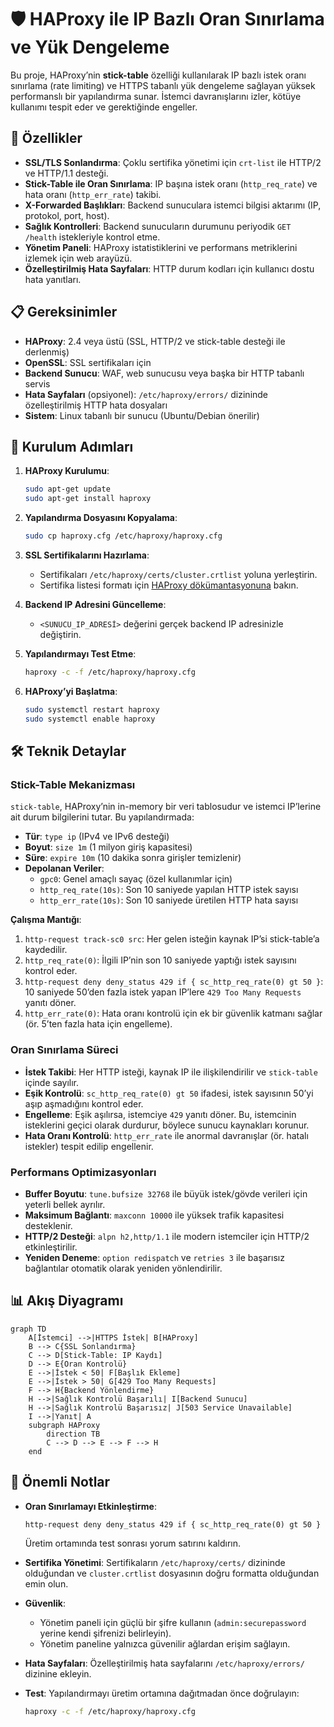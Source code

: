 # 🛡️ HAProxy ile IP Bazlı Oran Sınırlama ve Yük Dengeleme

Bu proje, HAProxy’nin **stick-table** özelliği kullanılarak IP bazlı istek oranı sınırlama (rate limiting) ve HTTPS tabanlı yük dengeleme sağlayan yüksek performanslı bir yapılandırma sunar. İstemci davranışlarını izler, kötüye kullanımı tespit eder ve gerektiğinde engeller.

## 🚀 Özellikler

- **SSL/TLS Sonlandırma**: Çoklu sertifika yönetimi için `crt-list` ile HTTP/2 ve HTTP/1.1 desteği.
- **Stick-Table ile Oran Sınırlama**: IP başına istek oranı (`http_req_rate`) ve hata oranı (`http_err_rate`) takibi.
- **X-Forwarded Başlıkları**: Backend sunuculara istemci bilgisi aktarımı (IP, protokol, port, host).
- **Sağlık Kontrolleri**: Backend sunucuların durumunu periyodik `GET /health` istekleriyle kontrol etme.
- **Yönetim Paneli**: HAProxy istatistiklerini ve performans metriklerini izlemek için web arayüzü.
- **Özelleştirilmiş Hata Sayfaları**: HTTP durum kodları için kullanıcı dostu hata yanıtları.

## 📋 Gereksinimler

- **HAProxy**: 2.4 veya üstü (SSL, HTTP/2 ve stick-table desteği ile derlenmiş)
- **OpenSSL**: SSL sertifikaları için
- **Backend Sunucu**: WAF, web sunucusu veya başka bir HTTP tabanlı servis
- **Hata Sayfaları** (opsiyonel): `/etc/haproxy/errors/` dizininde özelleştirilmiş HTTP hata dosyaları
- **Sistem**: Linux tabanlı bir sunucu (Ubuntu/Debian önerilir)

## 🔧 Kurulum Adımları

1. **HAProxy Kurulumu**:
   ```bash
   sudo apt-get update
   sudo apt-get install haproxy
   ```

2. **Yapılandırma Dosyasını Kopyalama**:
   ```bash
   sudo cp haproxy.cfg /etc/haproxy/haproxy.cfg
   ```

3. **SSL Sertifikalarını Hazırlama**:
   - Sertifikaları `/etc/haproxy/certs/cluster.crtlist` yoluna yerleştirin.
   - Sertifika listesi formatı için [HAProxy dökümantasyonuna](https://www.haproxy.org/) bakın.

4. **Backend IP Adresini Güncelleme**:
   - `<SUNUCU_IP_ADRESİ>` değerini gerçek backend IP adresinizle değiştirin.

5. **Yapılandırmayı Test Etme**:
   ```bash
   haproxy -c -f /etc/haproxy/haproxy.cfg
   ```

6. **HAProxy’yi Başlatma**:
   ```bash
   sudo systemctl restart haproxy
   sudo systemctl enable haproxy
   ```

## 🛠️ Teknik Detaylar

### Stick-Table Mekanizması
`stick-table`, HAProxy’nin in-memory bir veri tablosudur ve istemci IP’lerine ait durum bilgilerini tutar. Bu yapılandırmada:

- **Tür**: `type ip` (IPv4 ve IPv6 desteği)
- **Boyut**: `size 1m` (1 milyon giriş kapasitesi)
- **Süre**: `expire 10m` (10 dakika sonra girişler temizlenir)
- **Depolanan Veriler**:
  - `gpc0`: Genel amaçlı sayaç (özel kullanımlar için)
  - `http_req_rate(10s)`: Son 10 saniyede yapılan HTTP istek sayısı
  - `http_err_rate(10s)`: Son 10 saniyede üretilen HTTP hata sayısı

**Çalışma Mantığı**:
1. `http-request track-sc0 src`: Her gelen isteğin kaynak IP’si stick-table’a kaydedilir.
2. `http_req_rate(0)`: İlgili IP’nin son 10 saniyede yaptığı istek sayısını kontrol eder.
3. `http-request deny deny_status 429 if { sc_http_req_rate(0) gt 50 }`: 10 saniyede 50’den fazla istek yapan IP’lere `429 Too Many Requests` yanıtı döner.
4. `http_err_rate(0)`: Hata oranı kontrolü için ek bir güvenlik katmanı sağlar (ör. 5’ten fazla hata için engelleme).

### Oran Sınırlama Süreci
- **İstek Takibi**: Her HTTP isteği, kaynak IP ile ilişkilendirilir ve `stick-table` içinde sayılır.
- **Eşik Kontrolü**: `sc_http_req_rate(0) gt 50` ifadesi, istek sayısının 50’yi aşıp aşmadığını kontrol eder.
- **Engelleme**: Eşik aşılırsa, istemciye `429` yanıtı döner. Bu, istemcinin isteklerini geçici olarak durdurur, böylece sunucu kaynakları korunur.
- **Hata Oranı Kontrolü**: `http_err_rate` ile anormal davranışlar (ör. hatalı istekler) tespit edilip engellenir.

### Performans Optimizasyonları
- **Buffer Boyutu**: `tune.bufsize 32768` ile büyük istek/gövde verileri için yeterli bellek ayrılır.
- **Maksimum Bağlantı**: `maxconn 10000` ile yüksek trafik kapasitesi desteklenir.
- **HTTP/2 Desteği**: `alpn h2,http/1.1` ile modern istemciler için HTTP/2 etkinleştirilir.
- **Yeniden Deneme**: `option redispatch` ve `retries 3` ile başarısız bağlantılar otomatik olarak yeniden yönlendirilir.

## 📊 Akış Diyagramı

```mermaid
graph TD
    A[İstemci] -->|HTTPS İstek| B[HAProxy]
    B --> C{SSL Sonlandırma}
    C --> D[Stick-Table: IP Kaydı]
    D --> E{Oran Kontrolü}
    E -->|İstek < 50| F[Başlık Ekleme]
    E -->|İstek > 50| G[429 Too Many Requests]
    F --> H{Backend Yönlendirme}
    H -->|Sağlık Kontrolü Başarılı| I[Backend Sunucu]
    H -->|Sağlık Kontrolü Başarısız| J[503 Service Unavailable]
    I -->|Yanıt| A
    subgraph HAProxy
        direction TB
        C --> D --> E --> F --> H
    end
```

## 📝 Önemli Notlar

- **Oran Sınırlamayı Etkinleştirme**:
  ```haproxy
  http-request deny deny_status 429 if { sc_http_req_rate(0) gt 50 }
  ```
  Üretim ortamında test sonrası yorum satırını kaldırın.

- **Sertifika Yönetimi**: Sertifikaların `/etc/haproxy/certs/` dizininde olduğundan ve `cluster.crtlist` dosyasının doğru formatta olduğundan emin olun.
- **Güvenlik**:
  - Yönetim paneli için güçlü bir şifre kullanın (`admin:securepassword` yerine kendi şifrenizi belirleyin).
  - Yönetim paneline yalnızca güvenilir ağlardan erişim sağlayın.
- **Hata Sayfaları**: Özelleştirilmiş hata sayfalarını `/etc/haproxy/errors/` dizinine ekleyin.
- **Test**: Yapılandırmayı üretim ortamına dağıtmadan önce doğrulayın:
  ```bash
  haproxy -c -f /etc/haproxy/haproxy.cfg
  ```


